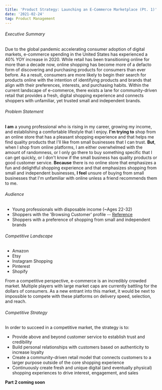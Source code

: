 ```yaml
---
title: 'Product Strategy: Launching an E-Commerce Marketplace (Pt. 1)'
date: '2021-02-24'
tag: Product Management
---
```



###### Executive Summary
Due to the global pandemic accelerating consumer adoption of digital markets, e-commerce spending in the United States has experienced a 40% YOY increase in 2020. While retail has been transitioning online for more than a decade now, online shopping has become more of a defacto form of discovering and purchasing products for consumers than ever before. As a result, consumers are more likely to begin their search for products online with the intention of identifying products and brands that align with their preferences, interests, and purchasing habits. Within the current landscape of e-commerce, there exists a lane for community-driven retail that provides a fresh, digital shopping experience and connects shoppers with unfamiliar, yet trusted small and independent brands.

###### Problem Statement
__I am__ a young professional who is rising in my career, growing my income, and establishing a comfortable lifestyle that I enjoy. __I'm trying to__ shop from an online store that has a pleasant shopping experience and that helps me find quality products that I'll like from small businesses that I can trust. __But__, when I shop from online platforms, I am either overwhelmed with the amount of randomness, or I only go there to buy something specific that I can get quickly, or I don't know if the small business has quality products or good customer service. __Because__ there is no online store that emphasizes a fun and delightful shopping experience and that emphasizes shopping from small and independent businesses, __I feel__ unsure of buying from small businesses that I'm unfamiliar with online unless a friend recommends them to me.

###### Audience
- Young professionals with disposable income (~Ages 22-32) 
- Shoppers with the 'Browsing Customer' profile -- [Reference](https://fitsmallbusiness.com/shopper-profile/)
- Shoppers with a preference of shopping from small and independent brands

###### Competitive Landscape
- Amazon
- Etsy
- Instagram Shopping
- Pinterest
- Shopify

From a competitive perspective, e-commerce is an incredibly crowded market. Multiple players with large market caps are currently battling for the dollars of consumers. As a new entrant into this market, it would be next to impossible to compete with these platforms on delivery speed, selection, and reach. 

###### Competitive Strategy

In order to succeed in a competitive market, the strategy is to:
- Provide above and beyond customer service to establish trust and credibility
- Build personal relationships with customers based on authenticity to increase loyalty
- Create a community-driven retail model that connects customers to a larger purpose outside of the core shopping experience
- Continuously create fresh and unique digital (and eventually physical) shopping experiences to drive interest, engagement, and sales

**Part 2 coming soon**

